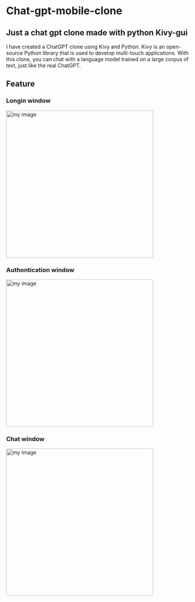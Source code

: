 # Chat-gpt-mobile-clone
## Just a chat gpt clone made with python Kivy-gui
<p>
I have created a ChatGPT clone using Kivy and Python. Kivy is an open-source Python library that is used to develop multi-touch applications. With this clone, you can chat with a language model trained on a large corpus of text, just like the real ChatGPT.
</p>
<h2>Feature</h2>
<p>
<h3> Longin window </h3>
<p>
<img src="https://github.com/Anuj-gr8/Chat-gpt-mobile-clone/blob/main/data/gpt_login.jpg" alt="my image" width="400" height="400">
</P>
<h3> Authontication window </h3>
<p>
<img src="https://github.com/Anuj-gr8/Chat-gpt-mobile-clone/blob/main/data/invalid_login.jpg" alt="my image" width="400" height="400">
</P>
<h3> Chat window </h3>
<p>
<img src="https://github.com/Anuj-gr8/Chat-gpt-mobile-clone/blob/main/data/gpt_chat_win.jpg" alt="my image" width="400" height="400">
</P>
</P>
